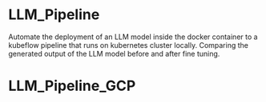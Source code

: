 # LLM_Pipeline
Automate the deployment of an LLM model inside the docker container to a kubeflow pipeline that runs on kubernetes cluster locally.
Comparing the generated output of the LLM model before and after fine tuning.
# LLM_Pipeline_GCP
